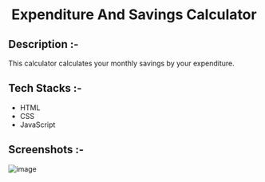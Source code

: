 # <p align="center">Expenditure And Savings Calculator</p>

## Description :-

This calculator calculates your monthly savings by your expenditure.

## Tech Stacks :-

- HTML
- CSS
- JavaScript

## Screenshots :-

![image](https://github.com/Rakesh9100/CalcDiverse/assets/73993775/4a111845-56b4-4023-9f67-886f492fc091)
